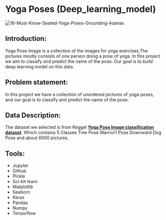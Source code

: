 # Yoga Poses (Deep_learning_model)
![16-Must-Know-Seated-Yoga-Poses-Grounding-Asanas](https://www.kaggle.com/elysian01/yoga-pose-classification)

## Introduction:

Yoga Pose Image is a collection of the images for yoga exercises,The pictures mostly consists of one person doing a pose of yoga. In this project we aim to classify and predict the name of the pose. Our goal is to build deep learning model on this data.

## Problem statement:
In this project we have a collection of unordered pictures of yoga poses, and our goal is to classify and predict the name of the pose.

## Data Description:

The dataset we selected is from Keggel [**Yoga Pose Image classification dataset**](https://www.kaggle.com/shrutisaxena/yoga-pose-image-classification-dataset).
Which contains 5 Classes Tree Pose
Warrior1 Pose
Downward Dog Pose and about 6000 pictures.

## Tools:

- Jupyter
- Github
- Pickle
- Sci-kit learn 
- Matplotlib
- Seaborn
- Keras
- Pandas
- Numpy
- Tensorflow

